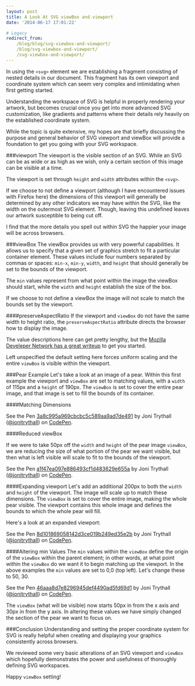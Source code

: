 ```yaml
---
layout: post
title: A Look At SVG viewBox and viewport
date: '2014-06-17 17:01:22'

# Legacy
redirect_from:
    /blog/blog/svg-viewbox-and-viewport/
    /blog/svg-viewbox-and-viewport/
    /svg-viewbox-and-viewport/
---
```


In using the `<svg>` element we are establishing a fragment consisting of nested details in our document. This fragment has its own viewport and coordinate system which can seem very complex and intimidating when first getting started.

Understanding the workspace of SVG is helpful in properly rendering your artwork, but becomes crucial once you get into more advanced SVG customization, like gradients and patterns where their details rely heavily on the established coordinate system.

While the topic is quite extensive, my hopes are that briefly discussing the purpose and general behavior of SVG viewport and viewBox will provide a foundation to get you going with your SVG workspace.

###viewport
The viewport is the visible section of an SVG. While an SVG can be as wide or as high as we wish, only a certain section of this image can be visible at a time.

The viewport is set through `height` and `width` attributes within the `<svg>`.

If we choose to not define a viewport (although I have encountered issues with Firefox here) the dimensions of this viewport will generally be determined by any other indicators we may have within the SVG, like the width on the outermost SVG element. Though, leaving this undefined leaves our artwork susceptible to being cut off.

I find that the more details you spell out within SVG the happier your image will be across browsers.


###viewBox
The viewBox provides us with very powerful capabilities. It allows us to specify that a given set of graphics stretch to fit a particular container element. These values include four numbers separated by commas or spaces: `min-x`, `min-y`, `width`, and `height` that should generally be set to the bounds of the viewport.

The `min` values represent from what point within the image the viewBox should start, while the `width` and `height` establish the size of the box.

If we choose to not define a viewBox the image will not scale to match the bounds set by the viewport.

####preserveAspectRatio
If the viewport and `viewBox` do not have the same width to height ratio, the `preserveAspectRatio` attribute directs the browser how to display the image.

The value descriptions here can get pretty lengthy, but the [Mozilla Develeper Network has a great writeup](https://developer.mozilla.org/en-US/docs/Web/SVG/Attribute/preserveAspectRatio) to get you started.

Left unspecified the default setting here forces uniform scaling and the entire `viewBox` is visible within the viewport.

###Pear Example
Let's take a look at an image of a pear. Within this first example the viewport and `viewBox` are set to matching values, with a `width` of 115px and a `height` of 190px. The `viewBox` is set to cover the entire pear image, and that image is set to fill the bounds of its container.  

####Matching Dimensions

<p data-height="268" data-theme-id="6090" data-slug-hash="3a8c995a969cbcbc5c589aa9ad7de491" data-default-tab="result" class='codepen'>See the Pen <a href='http://codepen.io/jonitrythall/pen/3a8c995a969cbcbc5c589aa9ad7de491/'>3a8c995a969cbcbc5c589aa9ad7de491</a> by Joni Trythall  (<a href='http://codepen.io/jonitrythall'>@jonitrythall</a>) on <a href='http://codepen.io'>CodePen</a>.</p>
<script async src="//codepen.io/assets/embed/ei.js"></script>


####Reduced viewBox

If we were to take 50px off the `width` and `height` of the pear image `viewBox`, we are reducing the size of what portion of the pear we want visible, but then what is left visible will scale to fit to the bounds of the viewport.  

<p data-height="268" data-theme-id="6090" data-slug-hash="a1f47ea097e886493cf1d483629e655a" data-default-tab="result" class='codepen'>See the Pen <a href='http://codepen.io/jonitrythall/pen/a1f47ea097e886493cf1d483629e655a/'>a1f47ea097e886493cf1d483629e655a</a> by Joni Trythall  (<a href='http://codepen.io/jonitrythall'>@jonitrythall</a>) on <a href='http://codepen.io'>CodePen</a>.</p>
<script async src="//codepen.io/assets/embed/ei.js"></script>


####Expanding viewport
Let's add an additional 200px to both the `width` and `height` of the viewport. The image will scale up to match these dimensions. The `viewBox` is set to cover the entire image, making the whole pear visible. The viewport contains this whole image and defines the bounds to which the whole pear will fill.

Here's a look at an expanded viewport:

<p data-height="268" data-theme-id="6090" data-slug-hash="8d101869058142d3ce019b249ed35e2b" data-default-tab="result" class='codepen'>See the Pen <a href='http://codepen.io/jonitrythall/pen/8d101869058142d3ce019b249ed35e2b/'>8d101869058142d3ce019b249ed35e2b</a> by Joni Trythall  (<a href='http://codepen.io/jonitrythall'>@jonitrythall</a>) on <a href='http://codepen.io'>CodePen</a>.</p>
<script async src="//codepen.io/assets/embed/ei.js"></script>


####Altering min Values
The `min` values within the `viewBox` define the origin of the `viewBox` within the parent element; in other words, at what point within the `viewBox` do we want it to begin matching up the viewport. In the above examples the `min` values are set to 0,0 (top left). Let's change these to 50, 30.

<p data-height="268" data-theme-id="6090" data-slug-hash="46aaa8d7e8296945def4490ad5fd69d1" data-default-tab="result" class='codepen'>See the Pen <a href='http://codepen.io/jonitrythall/pen/46aaa8d7e8296945def4490ad5fd69d1/'>46aaa8d7e8296945def4490ad5fd69d1</a> by Joni Trythall  (<a href='http://codepen.io/jonitrythall'>@jonitrythall</a>) on <a href='http://codepen.io'>CodePen</a>.</p>
<script async src="//codepen.io/assets/embed/ei.js"></script>


The `viewBox` (what will be visible) now starts 50px in from the x axis and 30px in from the y axis. In altering these values we have simply changed the section of the pear we want to focus on.

###Conclusion
Understanding and setting the proper coordinate system for SVG is really helpful when creating and displaying your graphics consistently across browsers.

We reviewed some very basic alterations of an SVG viewport and `viewBox` which hopefully demonstrates the power and usefulness of thoroughly defining SVG workspaces.

Happy `viewBox` setting!
